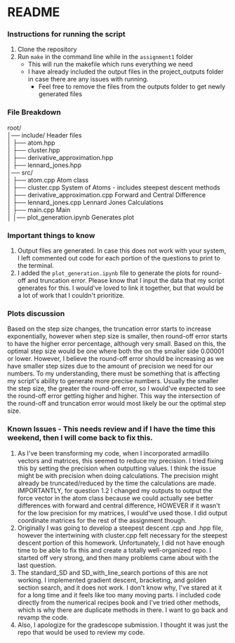 # README

### Instructions for running the script
1. Clone the repository
2. Run `make` in the command line while in the `assignment1` folder
   - This will run the makefile which runs everything we need
   - I have already included the output files in the project_outputs folder in case there are any issues with running.
     - Feel free to remove the files from the outputs folder to get newly generated files
    
### File Breakdown
root/  
│── include/                            Header files  
│   ├── atom.hpp  
│   ├── cluster.hpp  
│   ├── derivative_approximation.hpp  
│   ├── lennard_jones.hpp  
│── src/  
│   ├── atom.cpp                        Atom class  
│   ├── cluster.cpp                     System of Atoms - includes steepest descent methods  
│   ├── derivative_approximation.cpp    Forward and Central Difference  
│   ├── lennard_jones.cpp               Lennard Jones Calculations  
│   ├── main.cpp                        Main  
│   │── plot_generation.ipynb           Generates plot  

### Important things to know
1. Output files are generated. In case this does not work with your system, I left commented out code for each portion of the questions to print to the terminal.
2. I added the `plot_generation.ipynb` file to generate the plots for round-off and truncation error. Please know that I input the data that my script generates for this. I would've loved to link it together, but that would be a lot of work that I couldn't prioritize.

### Plots discussion
Based on the step size changes, the truncation error starts to increase exponentially, however when step size is smaller, then round-off error starts to have the higher error percentage, although very small. Based on this, the optimal step size would be one where both the on the smaller side 0.00001 or lower. However, I believe the round-off error should be increasing as we have smaller step sizes due to the amount of precision we need for our numbers. To my understanding, there must be something that is affecting my script's ability to generate more precise numbers. Usually the smaller the step size, the greater the round-off error, so I would've expected to see the round-off error getting higher and higher. This way the intersection of the round-off and truncation error would most likely be our the optimal step size.

### Known Issues - This needs review and if I have the time this weekend, then I will come back to fix this.
1. As I've been transforming my code, when I incorporated armadillo vectors and matrices, this seemed to reduce my precision. I tried fixing this by setting the precision when outputting values. I think the issue might be with precision when doing calculations. The precision might already be truncated/reduced by the time the calculations are made. IMPORTANTLY, for question 1.2 I changed my outputs to output the force vector in the atom class because we could actually see better differences with forward and central difference, HOWEVER if it wasn't for the low precision for my matrices, I would've used those. I did output coordinate matrices for the rest of the assignment though.
2. Originally I was going to develop a steepest descent .cpp and .hpp file, however the intertwining with cluster.cpp felt necessary for the steepest descent portion of this homework. Unfortunately, I did not have enough time to be able to fix this and create a totally well-organized repo. I started off very strong, and then many problems came about with the last question.
3. The standard_SD and SD_with_line_search portions of this are not working. I implemented gradient descent, bracketing, and golden section search, and it does not work. I don't know why, I've stared at it for a long time and it feels like too many moving parts. I included code directly from the numerical recipes book and I've tried other methods, which is why there are duplicate methods in there. I want to go back and revamp the code.
4. Also, I apologize for the gradescope submission. I thought it was just the repo that would be used to review my code.
